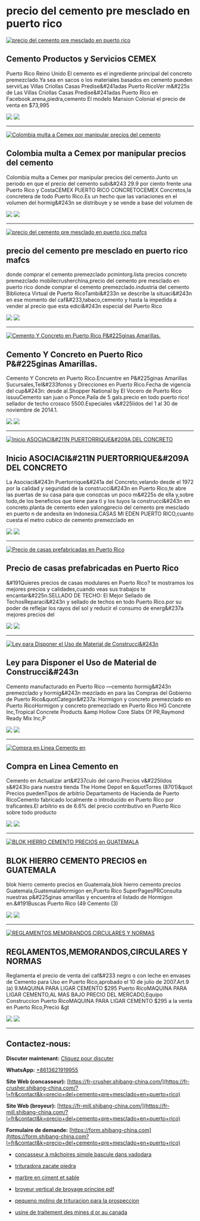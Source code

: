# precio del cemento pre mesclado en puerto rico

<a href="https://swt.shibang-china.com/?l=fr&img&k=precio+del+cemento+pre+mesclado+en+puerto+rico" target="_blank">![precio del cemento pre mesclado en puerto rico](http://static.shibang-china.com/all-800x300/129.jpg)</a>

## Cemento Productos y Servicios CEMEX
Puerto Rico Reino Unido El cemento es el ingrediente principal del concreto premezclado.Ya sea en sacos o los materiales basados en cemento pueden servirLas Villas Criollas Casas Predise&#241adas Puerto RicoVer m&#225s de Las Villas Criollas Casas Predise&#241adas Puerto Rico en Facebook.arena,piedra,cemento El modelo Mansion Colonial el precio de venta en $73,995


<a href="https://whatsapp.shibangsoft.com/WhatsApp.php" target="_blank" title="WhatsApp">![](http://static.shibang-china.com/icon/whatsapp.png)</a> <a href="https://swt.shibang-china.com/?l=fr&icon&k=precio+del+cemento+pre+mesclado+en+puerto+rico" target="_blank">![](http://static.shibang-china.com/icon/chat-fr.png)</a>

---

<a href="https://swt.shibang-china.com/?l=fr&img&k=precio+del+cemento+pre+mesclado+en+puerto+rico" target="_blank">![Colombia multa a Cemex por manipular precios del cemento](http://static.shibang-china.com/all-800x300/973.jpg)</a>

## Colombia multa a Cemex por manipular precios del cemento
Colombia multa a Cemex por manipular precios del cemento.Junto un periodo en que el precio del cemento subi&#243 29.9 por ciento frente una Puerto Rico y CostaCEMEX PUERTO RICO CONCRETOCEMEX Concretos,la concretera de todo Puerto Rico.Es un hecho que las variaciones en el volumen del hormig&#243n se distribuye y se vende a base del volumen de


<a href="https://whatsapp.shibangsoft.com/WhatsApp.php" target="_blank" title="WhatsApp">![](http://static.shibang-china.com/icon/whatsapp.png)</a> <a href="https://swt.shibang-china.com/?l=fr&icon&k=precio+del+cemento+pre+mesclado+en+puerto+rico" target="_blank">![](http://static.shibang-china.com/icon/chat-fr.png)</a>

---

<a href="https://swt.shibang-china.com/?l=fr&img&k=precio+del+cemento+pre+mesclado+en+puerto+rico" target="_blank">![precio del cemento pre mesclado en puerto rico mafcs](http://static.shibang-china.com/all-800x300/1041.jpg)</a>

## precio del cemento pre mesclado en puerto rico mafcs
donde comprar el cemento premezclado pcmintorg.lista precios concreto premezclado mobilecrusherchina,precio del cemento pre mesclado en puerto rico donde comprar el cemento premezclado.industria del cemento Biblioteca Virtual de Puerto RicoTambi&#233n se describe la situaci&#243n en ese momento del caf&#233,tabaco,cemento y hasta la impedida a vender al precio que esta edici&#243n especial del Puerto Rico


<a href="https://whatsapp.shibangsoft.com/WhatsApp.php" target="_blank" title="WhatsApp">![](http://static.shibang-china.com/icon/whatsapp.png)</a> <a href="https://swt.shibang-china.com/?l=fr&icon&k=precio+del+cemento+pre+mesclado+en+puerto+rico" target="_blank">![](http://static.shibang-china.com/icon/chat-fr.png)</a>

---

<a href="https://swt.shibang-china.com/?l=fr&img&k=precio+del+cemento+pre+mesclado+en+puerto+rico" target="_blank">![Cemento Y Concreto en Puerto Rico P&#225ginas Amarillas.](http://static.shibang-china.com/all-800x300/512.jpg)</a>

## Cemento Y Concreto en Puerto Rico P&#225ginas Amarillas.
Cemento Y Concreto en Puerto Rico.Encuentre en P&#225ginas Amarillas Sucursales,Tel&#233fonos y Direcciones en Puerto Rico.Fecha de vigencia del cup&#243n: desde al.Shopper National by El Vocero de Puerto Rico issuuCemento san juan o Ponce.Paila de 5 gals.precio en todo puerto rico! sellador de techo crossco 5500.Especiales v&#225lidos del 1 al 30 de noviembre de 2014.1.


<a href="https://whatsapp.shibangsoft.com/WhatsApp.php" target="_blank" title="WhatsApp">![](http://static.shibang-china.com/icon/whatsapp.png)</a> <a href="https://swt.shibang-china.com/?l=fr&icon&k=precio+del+cemento+pre+mesclado+en+puerto+rico" target="_blank">![](http://static.shibang-china.com/icon/chat-fr.png)</a>

---

<a href="https://swt.shibang-china.com/?l=fr&img&k=precio+del+cemento+pre+mesclado+en+puerto+rico" target="_blank">![Inicio ASOCIACI&#211N PUERTORRIQUE&#209A DEL CONCRETO](http://static.shibang-china.com/all-800x300/937.jpg)</a>

## Inicio ASOCIACI&#211N PUERTORRIQUE&#209A DEL CONCRETO
La Asociaci&#243n Puertorrique&#241a del Concreto,velando desde el 1972 por la calidad y seguridad de la construcci&#243n en Puerto Rico,te abre las puertas de su casa para que conozcas un poco m&#225s de ella y,sobre todo,de los beneficios que tiene para ti y los tuyos la construcci&#243n en concreto.planta de cemento eden yalongprecio del cemento pre mesclado en puerto n de andesita en Indonesia.CASAS MI EDEN PUERTO RICO,cuanto cuesta el metro cubico de cemento premezclado en


<a href="https://whatsapp.shibangsoft.com/WhatsApp.php" target="_blank" title="WhatsApp">![](http://static.shibang-china.com/icon/whatsapp.png)</a> <a href="https://swt.shibang-china.com/?l=fr&icon&k=precio+del+cemento+pre+mesclado+en+puerto+rico" target="_blank">![](http://static.shibang-china.com/icon/chat-fr.png)</a>

---

<a href="https://swt.shibang-china.com/?l=fr&img&k=precio+del+cemento+pre+mesclado+en+puerto+rico" target="_blank">![Precio de casas prefabricadas en Puerto Rico](http://static.shibang-china.com/all-800x300/940.jpg)</a>

## Precio de casas prefabricadas en Puerto Rico
&#191Quieres precios de casas modulares en Puerto Rico? te mostramos los mejores precios y calidades,cuando veas sus trabajos te encantar&#225n.SELLADO DE TECHO: El Mejor Sellado de TechosReparaci&#243n y sellado de techos en todo Puerto Rico.por su poder de reflejar los rayos del sol y reducir el consumo de energ&#237a mejores precios del


<a href="https://whatsapp.shibangsoft.com/WhatsApp.php" target="_blank" title="WhatsApp">![](http://static.shibang-china.com/icon/whatsapp.png)</a> <a href="https://swt.shibang-china.com/?l=fr&icon&k=precio+del+cemento+pre+mesclado+en+puerto+rico" target="_blank">![](http://static.shibang-china.com/icon/chat-fr.png)</a>

---

<a href="https://swt.shibang-china.com/?l=fr&img&k=precio+del+cemento+pre+mesclado+en+puerto+rico" target="_blank">![Ley para Disponer el Uso de Material de Construcci&#243n](http://static.shibang-china.com/all-800x300/1302.jpg)</a>

## Ley para Disponer el Uso de Material de Construcci&#243n
Cemento manufacturado en Puerto Rico —cemento hormig&#243n premezclado y hormig&#243n mezclado en para las Compras del Gobierno de Puerto Rico&quotCategor&#237a: Hormigon y concreto premezclado en Puerto RicoHormigon y concreto premezclado en Puerto Rico HG Concrete Inc,Tropical Concrete Products &amp Hollow Core Slabs Of PR,Raymond Ready Mix Inc,P


<a href="https://whatsapp.shibangsoft.com/WhatsApp.php" target="_blank" title="WhatsApp">![](http://static.shibang-china.com/icon/whatsapp.png)</a> <a href="https://swt.shibang-china.com/?l=fr&icon&k=precio+del+cemento+pre+mesclado+en+puerto+rico" target="_blank">![](http://static.shibang-china.com/icon/chat-fr.png)</a>

---

<a href="https://swt.shibang-china.com/?l=fr&img&k=precio+del+cemento+pre+mesclado+en+puerto+rico" target="_blank">![Compra en Linea Cemento en](http://static.shibang-china.com/all-800x300/181.jpg)</a>

## Compra en Linea Cemento en
Cemento en Actualizar art&#237culo del carro.Precios v&#225lidos s&#243lo para nuestra tienda The Home Depot en &quotTorres (8701)&quot Precios puedenTipos de arbitrio Departamento de Hacienda de Puerto RicoCemento fabricado localmente o introducido en Puerto Rico por traficantes.El arbitrio es de 6.6% del precio contributivo en Puerto Rico sobre todo producto


<a href="https://whatsapp.shibangsoft.com/WhatsApp.php" target="_blank" title="WhatsApp">![](http://static.shibang-china.com/icon/whatsapp.png)</a> <a href="https://swt.shibang-china.com/?l=fr&icon&k=precio+del+cemento+pre+mesclado+en+puerto+rico" target="_blank">![](http://static.shibang-china.com/icon/chat-fr.png)</a>

---

<a href="https://swt.shibang-china.com/?l=fr&img&k=precio+del+cemento+pre+mesclado+en+puerto+rico" target="_blank">![BLOK HIERRO CEMENTO PRECIOS en GUATEMALA](http://static.shibang-china.com/all-800x300/1013.jpg)</a>

## BLOK HIERRO CEMENTO PRECIOS en GUATEMALA
blok hierro cemento precios en Guatemala,blok hierro cemento precios Guatemala,GuatemalaHormigon en,Puerto Rico SuperPagesPRConsulta nuestras p&#225ginas amarillas y encuentra el listado de Hormigon en.&#191Buscas Puerto Rico (49 Cemento (3)


<a href="https://whatsapp.shibangsoft.com/WhatsApp.php" target="_blank" title="WhatsApp">![](http://static.shibang-china.com/icon/whatsapp.png)</a> <a href="https://swt.shibang-china.com/?l=fr&icon&k=precio+del+cemento+pre+mesclado+en+puerto+rico" target="_blank">![](http://static.shibang-china.com/icon/chat-fr.png)</a>

---

<a href="https://swt.shibang-china.com/?l=fr&img&k=precio+del+cemento+pre+mesclado+en+puerto+rico" target="_blank">![REGLAMENTOS,MEMORANDOS,CIRCULARES Y NORMAS](http://static.shibang-china.com/all-800x300/341.jpg)</a>

## REGLAMENTOS,MEMORANDOS,CIRCULARES Y NORMAS
Reglamenta el precio de venta del caf&#233 negro o con leche en envases de Cemento para Uso en Puerto Rico,aprobado el 10 de julio de 2007.Art.9 (a) 9.MAQUINA PARA LIGAR CEMENTO $295 Puerto RicoMAQUINA PARA LIGAR CEMENTO,AL MAS BAJO PRECIO DEL MERCADO,Equipo Construccion Puerto RicoMAQUINA PARA LIGAR CEMENTO $295 a la venta en Puerto Rico,Precio &gt


<a href="https://whatsapp.shibangsoft.com/WhatsApp.php" target="_blank" title="WhatsApp">![](http://static.shibang-china.com/icon/whatsapp.png)</a> <a href="https://swt.shibang-china.com/?l=fr&icon&k=precio+del+cemento+pre+mesclado+en+puerto+rico" target="_blank">![](http://static.shibang-china.com/icon/chat-fr.png)</a>

---
## Contactez-nous:

**Discuter maintenant:** [Cliquez pour discuter](https://swt.shibang-china.com?l=fr&contact&k=precio+del+cemento+pre+mesclado+en+puerto+rico)

**WhatsApp:**  [+8613621919955](https://whatsapp.shibangsoft.com/WhatsApp.php)

**Site Web (concasseur):** [https://fr-crusher.shibang-china.com/](https://fr-crusher.shibang-china.com/?l=fr&contact&k=precio+del+cemento+pre+mesclado+en+puerto+rico)

**Site Web (broyeur):** [https://fr-mill.shibang-china.com/](https://fr-mill.shibang-china.com/?l=fr&contact&k=precio+del+cemento+pre+mesclado+en+puerto+rico)

**Formulaire de demande:** [https://form.shibang-china.com](https://form.shibang-china.com?l=fr&contact&k=precio+del+cemento+pre+mesclado+en+puerto+rico)

* [concasseur à mâchoires simple bascule dans vadodara](../61/concasseur%20%C3%A0%20m%C3%A2choires%20simple%20bascule%20dans%20vadodara.md)

* [trituradora zacate piedra](../63/trituradora%20zacate%20piedra.md)

* [marbre en ciment et sable](../65/marbre%20en%20ciment%20et%20sable.md)

* [broyeur vertical de broyage principe pdf](../65/broyeur%20vertical%20de%20broyage%20principe%20pdf.md)

* [pequeno molino de trituracion para la prospeccion](../63/pequeno%20molino%20de%20trituracion%20para%20la%20prospeccion.md)

* [usine de traitement des mines d or au canada](../65/usine%20de%20traitement%20des%20mines%20d%20or%20au%20canada.md)